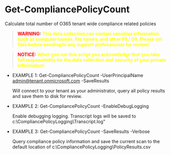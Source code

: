 # Get-CompliancePolicyCount
Calculate total number of O365 tenant wide compliance related policies

><b><span style="color:red">WARNING</span>: <span style="color:yellow">This data collection can contain sensitive information such as computer names, file names, and other PII / OII. Please vet files before sending to any support professionals for review!</span>

> <span style="color:red">NOTICE</span>: <span style="color:yellow"> When you run this script you acknowledge that you take full responsibility for the data collection and security of your private information!</span></b>

- EXAMPLE 1: Get-CompliancePolicyCount -UserPrincipalName admin@tenant.onmicrosoft.com -SaveResults

	Will connect to your tenant as your administrator, query all policy results and save them to disk for review.

- EXAMPLE 2: Get-CompliancePolicyCount -EnableDebugLogging

	Enable debugging logging. Transcript logs will be saved to c:\CompliancePolicyLogging\Transcript.log"

- EXAMPLE 3: Get-CompliancePolicyCount -SaveResults -Verbose

	Query compliance policy information and save the current scan to the default location of c:\CompliancePolicyLogging\PolicyResults.csv